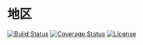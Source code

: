 # 地区

[![Build Status](https://img.shields.io/travis/miaoxing/region/master.svg?style=flat-square)](https://travis-ci.org/miaoxing/region)
[![Coverage Status](https://img.shields.io/coveralls/miaoxing/region.svg?style=flat-square)](https://coveralls.io/r/miaoxing/region?branch=master)
[![License](http://img.shields.io/badge/license-MIT-brightgreen.svg?style=flat-square)](http://www.opensource.org/licenses/MIT)
